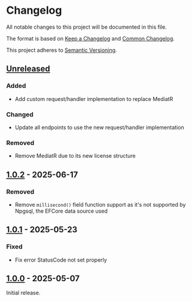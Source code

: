 # Changelog

All notable changes to this project will be documented in this file.

The format is based on [Keep a Changelog](https://keepachangelog.com/en/1.0.0/) and [Common Changelog](
https://common-changelog.org/).

This project adheres to [Semantic Versioning](https://semver.org/spec/v2.0.0.html).

## [Unreleased]

### Added

- Add custom request/handler implementation to replace MediatR

### Changed

- Update all endpoints to use the new request/handler implementation

### Removed

- Remove MediatR due to its new license structure

## [1.0.2] - 2025-06-17

### Removed

- Remove `millisecond()` field function support as it's not supported by Npgsql, the EFCore data source used

## [1.0.1] - 2025-05-23

### Fixed

- Fix error StatusCode not set properly

## [1.0.0] - 2025-05-07

Initial release.

[unreleased]: https://github.com/funql/funql-playground-api/compare/1.0.2...HEAD
[1.0.2]: https://github.com/funql/funql-playground-api/compare/1.0.1...1.0.2
[1.0.1]: https://github.com/funql/funql-playground-api/compare/1.0.0...1.0.1
[1.0.0]: https://github.com/funql/funql-playground-api/releases/tag/1.0.0